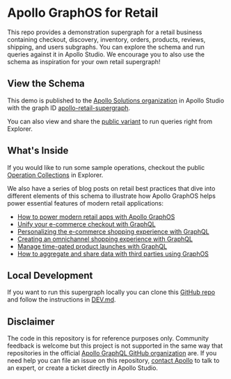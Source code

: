 # Apollo GraphOS for Retail

This repo provides a demonstration supergraph for a retail business containing checkout, discovery, inventory, orders, products, reviews, shipping, and users subgraphs. You can explore the schema and run queries against it in Apollo Studio. We encourage you to also use the schema as inspiration for your own retail supergraph!

## View the Schema

This demo is published to the [Apollo Solutions organization](https://studio.apollographql.com/org/apollo-solutions) in Apollo Studio with the graph ID [apollo-retail-supergraph](https://studio.apollographql.com/graph/apollo-retail-supergraph).

You can also view and share the [public variant](https://studio.apollographql.com/public/apollo-retail-supergraph/home?variant=prod) to run queries right from Explorer.

## What's Inside

If you would like to run some sample operations, checkout the public [Operation Collections](https://studio.apollographql.com/public/apollo-retail-supergraph/explorer?collectionId=9da0ba4b-12d1-4ebb-89bb-bed4a4d476ff&focusCollectionId=9da0ba4b-12d1-4ebb-89bb-bed4a4d476ff&variant=prod) in Explorer.

We also have a series of blog posts on retail best practices that dive into different elements of this schema to illustrate how Apollo GraphOS helps power essential features of modern retail applications:

- [How to power modern retail apps with Apollo GraphOS](https://www.apollographql.com/blog/platform/retail/how-to-power-modern-retail-apps-with-apollo-graphos/)
- [Unify your e-commerce checkout with GraphQL](https://www.apollographql.com/blog/platform/retail/unify-your-ecommerce-checkout-with-graphql)
- [Personalizing the e-commerce shopping experience with GraphQL](https://www.apollographql.com/blog/platform/retail/personalizing-the-ecommerce-shopping-experience-with-graphql)
- [Creating an omnichannel shopping experience with GraphQL](https://www.apollographql.com/blog/platform/retail/create-an-omnichannel-shopping-experience-with-graphql)
- [Manage time-gated product launches with GraphQL](https://www.apollographql.com/blog/platform/retail/manage-time-gated-product-launches-with-graphql)
- [How to aggregate and share data with third parties using GraphOS](https://www.apollographql.com/blog/platform/retail/how-to-aggregate-and-share-data-with-third-parties-using-graphos)

## Local Development

If you want to run this supergraph locally you can clone this [GitHub repo](https://github.com/apollosolutions/retail-supergraph) and follow the instructions in [DEV.md](https://github.com/apollosolutions/retail-supergraph/blob/main/DEV.md).

## Disclaimer

The code in this repository is for reference purposes only. Community feedback is welcome but this project is not supported in the same way that repositories in the official [Apollo GraphQL GitHub organization](https://github.com/apollographql) are. If you need help you can file an issue on this repository, [contact Apollo](https://www.apollographql.com/contact-sales) to talk to an expert, or create a ticket directly in Apollo Studio.
